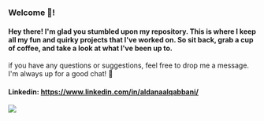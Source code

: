 ### Welcome 🤩!
#### Hey there! I'm glad you stumbled upon my repository. This is where I keep all my fun and quirky projects that I've worked on. So sit back, grab a cup of coffee, and take a look at what I've been up to.

if you have any questions or suggestions, feel free to drop me a message. I'm always up for a good chat! 💬
#### Linkedin: https://www.linkedin.com/in/aldanaalqabbani/


![](https://komarev.com/ghpvc/?danahaaq=your-github-danahaaq&color=green)



